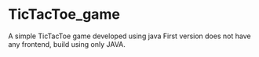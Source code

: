 # TicTacToe_game
A simple TicTacToe game developed using java
First version does not have any frontend, build using only JAVA.
